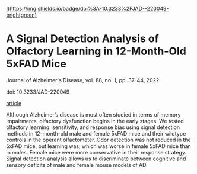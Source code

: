[!(https://img.shields.io/badge/doi%3A-10.3233%2FJAD--220049-brightgreen)](https:/doi.org/10.3233/JAD-220049)

# A Signal Detection Analysis of Olfactory Learning in 12-Month-Old 5xFAD Mice

Journal of Alzheimer's Disease, vol. 88, no. 1, pp. 37-44, 2022

doi: 10.3233/JAD-220049

[article](https://content.iospress.com/articles/journal-of-alzheimers-disease/jad220049)

Although Alzheimer’s disease is most often studied in terms of memory impairments, olfactory dysfunction begins in the early stages. We tested olfactory learning, sensitivity, and response bias using signal detection methods in 12-month-old male and female 5xFAD mice and their wildtype controls in the operant olfactometer. Odor detection was not reduced in the 5xFAD mice, but learning was, which was worse in female 5xFAD mice than in males. Female mice were more conservative in their response strategy. Signal detection analysis allows us to discriminate between cognitive and sensory deficits of male and female mouse models of AD.
